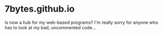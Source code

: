# 7bytes.github.io

Is now a hub for my web-based programs!!
I'm really sorry for anyone who has to look at my bad, uncommented code...
